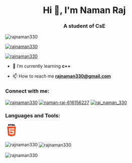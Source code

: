 <h1 align="center">Hi 👋, I'm Naman Raj</h1>
<h3 align="center">A student of CsE</h3>

<p align="left"> <img src="https://komarev.com/ghpvc/?username=rajnaman330&label=Profile%20views&color=0e75b6&style=flat" alt="rajnaman330" /> </p>

<p align="left"> <a href="https://github.com/ryo-ma/github-profile-trophy"><img src="https://github-profile-trophy.vercel.app/?username=rajnaman330" alt="rajnaman330" /></a> </p>

<p align="left"> <a href="https://twitter.com/rajnaman330" target="blank"><img src="https://img.shields.io/twitter/follow/rajnaman330?logo=twitter&style=for-the-badge" alt="rajnaman330" /></a> </p>

- 🌱 I’m currently learning **c++**

- 📫 How to reach me **rajnaman330@gmail.com**

<h3 align="left">Connect with me:</h3>
<p align="left">
<a href="https://twitter.com/rajnaman330" target="blank"><img align="center" src="https://raw.githubusercontent.com/rahuldkjain/github-profile-readme-generator/master/src/images/icons/Social/twitter.svg" alt="rajnaman330" height="30" width="40" /></a>
<a href="https://linkedin.com/in/naman-raj-616156227" target="blank"><img align="center" src="https://raw.githubusercontent.com/rahuldkjain/github-profile-readme-generator/master/src/images/icons/Social/linked-in-alt.svg" alt="naman-raj-616156227" height="30" width="40" /></a>
<a href="https://instagram.com/raj_naman_330" target="blank"><img align="center" src="https://raw.githubusercontent.com/rahuldkjain/github-profile-readme-generator/master/src/images/icons/Social/instagram.svg" alt="raj_naman_330" height="30" width="40" /></a>
</p>

<h3 align="left">Languages and Tools:</h3>
<p align="left"> <a href="https://www.w3.org/html/" target="_blank" rel="noreferrer"> <img src="https://raw.githubusercontent.com/devicons/devicon/master/icons/html5/html5-original-wordmark.svg" alt="html5" width="40" height="40"/> </a> </p>

<p><img align="left" src="https://github-readme-stats.vercel.app/api/top-langs?username=rajnaman330&show_icons=true&locale=en&layout=compact" alt="rajnaman330" /></p>

<p>&nbsp;<img align="center" src="https://github-readme-stats.vercel.app/api?username=rajnaman330&show_icons=true&locale=en" alt="rajnaman330" /></p>

<p><img align="center" src="https://github-readme-streak-stats.herokuapp.com/?user=rajnaman330&" alt="rajnaman330" /></p>
